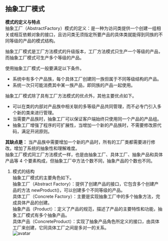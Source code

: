 ## 抽象工厂模式    
**模式的定义与特点**  
抽象工厂（AbstractFactory）模式的定义：是一种为访问类提供一个创建一组相关或相互依赖对象的接口，且访问类无须指定所要产品的具体类就能得到同族的不同等级的产品的模式结构。  
  
抽象工厂模式是工厂方法模式的升级版本，工厂方法模式只生产一个等级的产品，而抽象工厂模式可生产多个等级的产品。  
  
使用抽象工厂模式一般要满足以下条件。  
- 系统中有多个产品族，每个具体工厂创建同一族但属于不同等级结构的产品。  
- 系统一次只可能消费其中某一族产品，即同族的产品一起使用。  
  
抽象工厂模式除了具有工厂方法模式的优点外，其他主要优点如下。  
- 可以在类的内部对产品族中相关联的多等级产品共同管理，而不必专门引入多个新的类来进行管理。  
- 当需要产品族时，抽象工厂可以保证客户端始终只使用同一个产品的产品组。  
- 抽象工厂增强了程序的可扩展性，当增加一个新的产品族时，不需要修改原代码，满足开闭原则。  
  
**其缺点是：** 当产品族中需要增加一个新的产品时，所有的工厂类都需要进行修改。增加了系统的抽象性和理解难度。  
抽象工厂模式同工厂方法模式一样，也是由抽象工厂、具体工厂、抽象产品和具体产品等 4 个要素构成，但抽象工厂中方法个数不同，抽象产品的个数也不同。  
1. 模式的结构  
抽象工厂模式的主要角色如下。  
抽象工厂（Abstract Factory）：提供了创建产品的接口，它包含多个创建产品的方法 newProduct()，可以创建多个不同等级的产品。  
具体工厂（Concrete Factory）：主要是实现抽象工厂中的多个抽象方法，完成具体产品的创建。  
抽象产品（Product）：定义了产品的规范，描述了产品的主要特性和功能，抽象工厂模式有多个抽象产品。  
具体产品（ConcreteProduct）：实现了抽象产品角色所定义的接口，由具体工厂来创建，它同具体工厂之间是多对一的关系。  
![avatar](https://github.com/425732441/designPatterns/resource/static/images/abstractFactory.gif)
